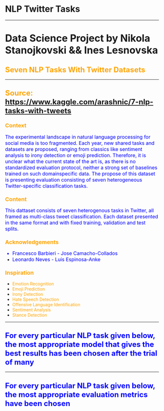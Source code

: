 # NLP Twitter Tasks

<hr/>

# <font size=6> **Data Science Project by Nikola Stanojkovski && Ines Lesnovska** </font>

## <font color = 'Orange' size = 5 > Seven NLP Tasks With Twitter Datasets </font>

<hr/>

## <font color="Orange" size=5> Source: https://www.kaggle.com/arashnic/7-nlp-tasks-with-tweets </font>

### <font color="Orange" size=4> Context </font>

<font color="blue" size=3>The experimental landscape in natural language processing for social media is too fragmented. Each year, new shared tasks and datasets are proposed, ranging from classics like sentiment analysis to irony detection or emoji prediction. Therefore, it is unclear what the current state of the art is, as there is
no standardized evaluation protocol, neither a strong set of baselines trained on such domainspecific data. The propose of this dataset is presenting evaluation consisting of seven heterogeneous Twitter-specific classification tasks.</font>

### <font color="Orange" size=4> Content </font>

<font color="blue" size=3>
This dattaset consists of seven heterogenous tasks in Twitter, all framed as multi-class tweet classification. Each dataset presented in the same format and with fixed training, validation and test splits.</font>

### <font color="Orange" size=4> Acknowledgements </font>

<font color="blue" size=3>

  - Francesco Barbieri - Jose Camacho-Collados
  - Leonardo Neves - Luis Espinosa-Anke </font>

### <font color="Orange" size=4>Inspiration </font>

<ul>
<li><font color="Orange">Emotion Recognition</font></li>
<li><font color="Orange">Emoji Prediction</font></li>
<li><font color="Orange">Irony Detection</font></li>
<li><font color="Orange">Hate Speech Detection</font></li>
<li><font color="Orange">Offensive Language Identification</font></li>
<li><font color="Orange">Sentiment Analysis</font></li>
<li><font color="Orange">Stance Detection</font></li>
</ul>

<hr/>

## <font color="Blue" size=5> For every particular NLP task given below, the most appropriate model that gives the best results has been chosen after the trial of many </font>

<hr/>

## <font color="Blue" size=5> For every particular NLP task given below, the most appropriate evaluation metrics have been chosen </font>


